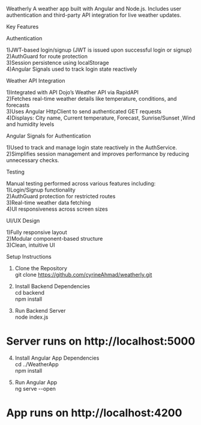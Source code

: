 Weatherly
A weather app built with Angular and Node.js. Includes user authentication and third-party API integration for live weather updates.  

Key Features  

Authentication  

1)JWT-based login/signup (JWT is issued upon successful login or signup)  
2)AuthGuard for route protection  
3)Session persistence using localStorage  
4)Angular Signals used to track login state reactively  

Weather API Integration    

1)Integrated with API Dojo’s Weather API via RapidAPI   
2)Fetches real-time weather details like temperature, conditions, and forecasts  
3)Uses Angular HttpClient to send authenticated GET requests  
4)Displays: City name, Current temperature, Forecast, Sunrise/Sunset ,Wind and humidity levels  

Angular Signals for Authentication    

1)Used to track and manage login state reactively in the AuthService.  
2)Simplifies session management and improves performance by reducing unnecessary checks.    

Testing    

Manual testing performed across various features including:  
1)Login/Signup functionality  
2)AuthGuard protection for restricted routes  
3)Real-time weather data fetching  
4)UI responsiveness across screen sizes    

UI/UX Design    

1)Fully responsive layout  
2)Modular component-based structure  
3)Clean, intuitive UI    

Setup Instructions  
1. Clone the Repository  
git clone https://github.com/cyrineAhmad/weatherly.git    

2. Install Backend Dependencies  
cd backend  
npm install    

3. Run Backend Server  
node index.js  
# Server runs on http://localhost:5000    

4. Install Angular App Dependencies  
cd ../WeatherApp  
npm install    

5. Run Angular App  
ng serve --open  
# App runs on http://localhost:4200  
